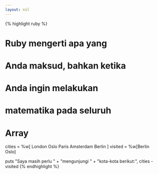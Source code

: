 ```yaml
---
layout: nil
---
```


{% highlight ruby %}
# Ruby mengerti apa yang
# Anda maksud, bahkan ketika
# Anda ingin melakukan
# matematika pada seluruh
# Array
cities  = %w[ London
              Oslo
              Paris
              Amsterdam
              Berlin ]
visited = %w[Berlin Oslo]
 
puts "Saya masih perlu " +
     "mengunjungi " +
     "kota-kota berikut:",
     cities - visited
{% endhighlight %}
